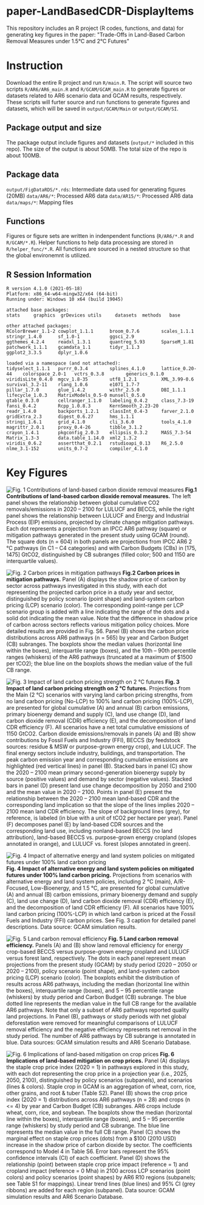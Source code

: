 # paper-LandBasedCDR-DisplayItems
This repository includes an R project (R codes, functions, and data) for generating key figures in the paper: "Trade-Offs in Land-Based Carbon Removal Measures under 1.5°C and 2°C Futures"  


# Instruction
Download the entire R project and run `R/main.R`. The script will source two scripts `R/AR6/AR6_main.R` and `R/GCAM/GCAM_main.R` to generate figures or datasets related to AR6 scenario data and GCAM results, respectively. These scripts will furter source and run functions to generate figures and datasets, which will be saved in  `output/GCAM/Main` or `output/GCAM/SI`.

## Package output and size
The package output include figures and datasets (`output/*` included in this repo). The size of the output is about 50MB. The total size of the repo is about 100MB.  

## Package data
`output/FigDataRDS/*.rds`: 	Intermediate data used for generating figures (20MB)
`data/AR6/*`: 				Processed AR6 data
`data/AR15/*`: 				Processed AR6 data
`data/maps/*`: 				Mapping files

## Functions
Figures or figure sets are written in indenpendent functions (`R/AR6/*.R` and `R/GCAM/*.R`). Helper functions to help data processing are stored in `R/helper_func/*.R`. All functions are sourced in a nested structure so that the global environemnt is utilized.  


## R Session Information
```
R version 4.1.0 (2021-05-18)
Platform: x86_64-w64-mingw32/x64 (64-bit)
Running under: Windows 10 x64 (build 19045)

attached base packages:
stats     graphics  grDevices utils     datasets  methods   base     

other attached packages:
RColorBrewer_1.1-2 cowplot_1.1.1      broom_0.7.6        scales_1.1.1       stringr_1.4.0      sf_1.0-1           ggsci_2.9         
ggthemes_4.2.4     readxl_1.3.1       quantreg_5.93      SparseM_1.81       patchwork_1.1.1    gcamdata_1.1       tidyr_1.1.3       
ggplot2_3.3.5      dplyr_1.0.6 

loaded via a namespace (and not attached):
tidyselect_1.1.1   purrr_0.3.4        splines_4.1.0      lattice_0.20-44    colorspace_2.0-1   vctrs_0.3.8        generics_0.1.0    
viridisLite_0.4.0  mgcv_1.8-35        utf8_1.2.1         XML_3.99-0.6       survival_3.2-11    rlang_1.0.6        e1071_1.7-7       
pillar_1.7.0       glue_1.4.2         withr_2.5.0        DBI_1.1.1          lifecycle_1.0.3    MatrixModels_0.5-0 munsell_0.5.0     
gtable_0.3.0       cellranger_1.1.0   labeling_0.4.2     class_7.3-19       fansi_0.4.2        Rcpp_1.0.8.3       KernSmooth_2.23-20
readr_1.4.0        backports_1.2.1    classInt_0.4-3     farver_2.1.0       gridExtra_2.3      digest_0.6.27      hms_1.1.1         
stringi_1.6.1      grid_4.1.0         cli_3.6.0          tools_4.1.0        magrittr_2.0.1     proxy_0.4-26       tibble_3.1.2      
crayon_1.4.1       pkgconfig_2.0.3    ellipsis_0.3.2     MASS_7.3-54        Matrix_1.3-3       data.table_1.14.0  xml2_1.3.2        
viridis_0.6.2      assertthat_0.2.1   rstudioapi_0.13    R6_2.5.0           nlme_3.1-152       units_0.7-2        compiler_4.1.0      
```

# Key Figures
![Fig. 1 Contributions of land-based carbon dioxide removal measures](./output/GCAM/Main/MainFig1_BECCS_LULUCF_FFI_AR6_GCAM1.png)
**Fig.1 Contributions of land-based carbon dioxide removal measures.** The left panel shows the relationship between global cumulative CO2 removals/emissions in 2020 – 2100 for LULUCF and BECCS, while the right panel shows the relationship between LULUCF and Energy and Industrial Process (EIP) emissions, projected by climate change mitigation pathways. Each dot represents a projection from an IPCC AR6 pathway (square) or mitigation pathways generated in the present study using GCAM (round). The square dots (n = 604) in both panels are projections from IPCC AR6 2 °C pathways (in C1 – C4 categories) and with Carbon Budgets (CBs) in [175, 1475] GtCO2, distinguished by CB subranges (filled color; 500 and 1150 are interquartile values).  

![Fig. 2 Carbon prices in mitigation pathways](./output/GCAM/Main/MainFig2_CarbonPrices.png)
**Fig.2 Carbon prices in mitigation pathways.** Panel (A) displays the shadow price of carbon by sector across pathways investigated in this study, with each dot representing the projected carbon price in a study year and sector, distinguished by policy scenario (point shape) and land-system carbon pricing (LCP) scenario (color). The corresponding point-range per LCP scenario group is added with a line indicating the range of the dots and a solid dot indicating the mean value. Note that the difference in shadow price of carbon across sectors reflects various mitigation policy choices. More detailed results are provided in Fig. S6. Panel (B) shows the carbon price distributions across AR6 pathways (n = 565) by year and Carbon Budget (CB) subranges. The boxplots show the median values (horizontal line within the boxes), interquartile range (boxes), and the 10th – 90th percentile ranges (whiskers) of the AR6 pathways (truncated at a maximum of $1500 per tCO2); the blue line on the boxplots shows the median value of the full CB range.  
 

![Fig. 3 Impact of land carbon pricing strength on 2 °C futures](./output/GCAM/Main/MainFig3_LandCarbonPricingStrength.png)
**Fig. 3 Impact of land carbon pricing strength on 2 °C futures.** Projections from the Main (2 °C) scenarios with varying land carbon pricing strengths, from no land carbon pricing (No-LCP) to 100% land carbon pricing (100%-LCP), are presented for global cumulative (A) and annual (B) carbon emissions, primary bioenergy demand and supply (C), land use change (D), land carbon dioxide removal (CDR) efficiency (E), and the decomposition of land CDR efficiency (F). All scenarios have a net total cumulative emissions of 1150 GtCO2. Carbon dioxide emissions/removals in panels (A) and (B) show contributions by Fossil Fuels and Industry (FFI), BECCS (by feedstock sources: residue & MSW or purpose-grown energy crop), and LULUCF. The final energy sectors include industry, buildings, and transportation. The peak carbon emission year and corresponding cumulative emissions are highlighted (red vertical lines) in panel (B). Stacked bars in panel (C) show the 2020 – 2100 mean primary second-generation bioenergy supply by source (positive values) and demand by sector (negative values). Stacked bars in panel (D) present land use change decomposition by 2050 and 2100 and the mean value in 2020 – 2100. Points in panel (E) present the relationship between the 2020 – 2100 mean land-based CDR and the corresponding land implication so that the slope of the lines implies 2020 – 2100 mean land CDR efficiency. The slope of background lines (grey), for reference, is labeled (in blue with a unit of tCO2 per hectare per year). Panel (F) decomposes panel (E) by land-based CDR sources and the corresponding land use, including nonland-based BECCS (no land attribution), land-based BECCS vs. purpose-grown energy cropland (slopes annotated in orange), and LULUCF vs. forest (slopes annotated in green).  


![Fig. 4 Impact of alternative energy and land system policies on mitigated futures under 100% land carbon pricing](./output/GCAM/Main/MainFig4_PolicyScope.png)
**Fig. 4 Impact of alternative energy and land system policies on mitigated futures under 100% land carbon pricing.** Projections from scenarios with alternative energy and land system policies, including 2 °C (main), A/R-Focused, Low-Bioenergy, and 1.5 °C, are presented for global cumulative (A) and annual (B) carbon emissions, primary bioenergy demand and supply (C), land use change (D), land carbon dioxide removal (CDR) efficiency (E), and the decomposition of land CDR efficiency (F). All scenarios have 100% land carbon pricing (100%-LCP) in which land carbon is priced at the Fossil Fuels and Industry (FFI) carbon prices. See Fig. 3 caption for detailed panel descriptions. Data source: GCAM simulation results.  

![Fig. 5 Land carbon removal efficiency](./output/GCAM/Main/MainFig5_LandCDREfficiency_AR6_GCAM.png)
**Fig. 5 Land carbon removal efficiency.** Panels (A) and (B) show land removal efficiency for energy crop-based BECCS versus purpose-grown energy cropland and LULUCF versus forest land, respectively. The dots in each panel represent mean projections from the present study (GCAM) by study period (2020 – 2050 or 2020 – 2100), policy scenario (point shape), and land-system carbon pricing (LCP) scenario (color). The boxplots exhibit the distribution of results across AR6 pathways, including the median (horizontal line within the boxes), interquartile range (boxes), and 5 – 95 percentile range (whiskers) by study period and Carbon Budget (CB) subrange. The blue dotted line represents the median value in the full CB range for the available AR6 pathways. Note that only a subset of AR6 pathways reported quality land projections. In Panel (B), pathways or study periods with net global deforestation were removed for meaningful comparisons of LULUCF removal efficiency and the negative efficiency represents net removal in the study period. The number of AR6 pathways by CB subrange is annotated in blue. Data sources: GCAM simulation results and AR6 Scenario Database.  



![Fig. 6 Implications of land-based mitigation on crop prices](./output/GCAM/Main/MainFig6_AgPriceImplication.png)
**Fig. 6 Implications of land-based mitigation on crop prices.** Panel (A) displays the staple crop price index (2020 = 1) in pathways explored in this study, with each dot representing the crop price in a projection year (i.e., 2025, 2050, 2100), distinguished by policy scenarios (subpanels), and scenarios (lines & colors). Staple crop in GCAM is an aggregation of wheat, corn, rice, other grains, and root & tuber (Table S2). Panel (B) shows the crop price index (2020 = 1) distributions across AR6 pathways (n = 28) and crops (n <= 4) by year and Carbon Budget (CB) subranges. AR6 crops include wheat, corn, rice, and soybean. The boxplots show the median (horizontal line within the boxes), interquartile range (boxes), and 5 – 95 percentile range (whiskers) by study period and CB subrange. The blue line represents the median value in the full CB range. Panel (C) shows the marginal effect on staple crop prices (dots) from a $100 (2010 USD) increase in the shadow price of carbon dioxide by sector. The coefficients correspond to Model 4 in Table S6. Error bars represent the 95% confidence intervals (CI) of each coefficient. Panel (D) shows the relationship (point) between staple crop price impact (reference = 1) and cropland impact (reference = 0 Mha) in 2100 across LCP scenarios (point colors) and policy scenarios (point shapes) by AR6 R10 regions (subpanels; see Table S1 for mappings). Linear trend lines (blue lines) and 95% CI (grey ribbons) are added for each region (subpanel). Data source: GCAM simulation results and AR6 Scenario Database.  
